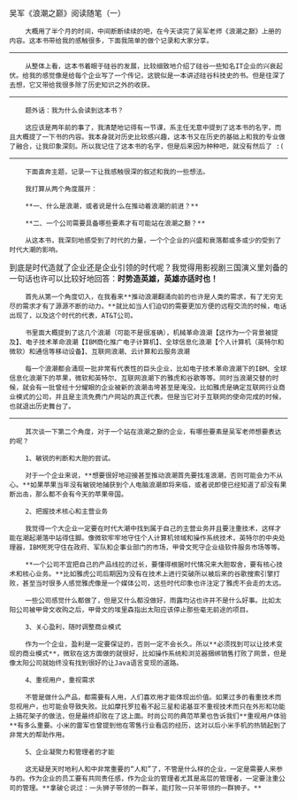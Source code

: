 吴军《浪潮之巅》阅读随笔（一）

		大概用了半个月的时间，中间断断续续的吧，在今天读完了吴军老师《浪潮之巅》上册的内容。这本书带给我的感触很多，下面我简单的做个记录和大家分享。

------

		从整体上看，这本书着眼于硅谷的发展，比较细致地介绍了硅谷一些知名IT企业的兴衰起伏。给我的感觉像是给每个企业写了一个传记，这貌似是一本讲述硅谷科技史的书。但是往深了去想，它又带给我很多除了历史知识之外的收获。

----

		题外话：我为什么会读到这本书？
	
		这应该是两年前的事了，我清楚地记得有一节课，系主任无意中提到了这本书的名字，而且大概提了一下书的内容。我本身就对历史比较感兴趣，这本书又在历史的基础上和我的专业做了融合，让我印象深刻。所以我记住了这本书的名字，但是后来因为种种吧，就没有然后了 :(

-----

		下面直奔主题，记录一下让我感触很深的叙述和我的一些想法。
	
		我打算从两个角度展开：
	
		**一、什么是浪潮，或者说是什么在推动着浪潮的前进？**
	
		**二、一个公司需要具备哪些要素才有可能站在浪潮之巅？**
	
		从这本书，我深刻地感受到了时代的力量，一个个企业的兴盛和衰落都或多或少的受到了时代大潮的影响。

到底是时代造就了企业还是企业引领的时代呢？我觉得用影视剧三国演义里刘备的一句话也许可以比较好地回答：**时势造英雄，英雄亦适时也！**



		首先从第一个角度切入，在我看来**推动浪潮翻涌向前的也许是人类的需求，有了无穷无尽的需求才有了源源不断的动力。**就比如当人们迫切的需要更加方便的远程交流的时候，电话出现了，以及这个时代的代表，AT&T公司。
	
		书里面大概提到了这几个浪潮（可能不是很准确），机械革命浪潮【这作为一个背景被提及】、电子技术革命浪潮【IBM商化推广电子计算机】、全球信息化浪潮【个人计算机（英特尔和微软）和通信等移动设备】、互联网浪潮、云计算和云服务浪潮
	
		每一个浪潮都会涌现一批非常有代表性的巨头企业，比如电子技术革命浪潮下的IBM、全球信息化浪潮下的苹果，微软和英特尔、互联网浪潮下的雅虎和谷歌等等。同时当浪潮交替的时候，就会有一批曾经十分耀眼的企业被新的浪潮击垮甚至是淹没。比如雅虎是确定互联网行业商业模式的公司，并且是主流免费门户网站的真正代表。但是当它对于互联网的使命完成的时候，也就退出历史舞台了。

------

		其次谈一下第二个角度，对于一个站在浪潮之巅的企业，有哪些要素是吴军老师想要表达的呢？
	
		1、敏锐的判断和大胆的尝试。
	
		对于一个企业来说，**想要很好地迎接甚至推动浪潮首先要找准浪潮，否则可能会力不从心。**如果苹果当年没有敏锐地捕获到个人电脑浪潮即将来临，或者说即使已经知道了却没有果断出击，那么都不会有今天的苹果帝国。
	
		2、把握技术核心和主营业务
	
		我觉得一个大企业一定要在时代大潮中找到属于自己的主营业务并且要注重技术，这样才能在潮起潮落中站得住脚。像微软牢牢地守住个人计算机领域和操作系统技术，英特尔的中央处理器，IBM死死守住在政府、军队和企事业部门的市场，甲骨文死守企业级软件服务市场等等。
	
		**一个公司不宜把自己的产品线拉的过长，要懂得根据时代情况来大胆取舍，要有核心技术和核心业务。**比如雅虎公司后期因为没有在技术上进行突破所以被后来的谷歌搜索引擎打败，甚至当时很多人感觉雅虎像是一个媒体公司，这些时代印象也许注定了雅虎不会走的太远。
	
		一些公司感觉什么都做了，但是又什么都没做好，雨露均沾也许并不是什么好事。比如太阳公司被甲骨文收购之后，甲骨文的埃里森指出太阳应该停止那些毫无前途的项目。
	
		3、关心盈利，随时调整商业模式
	
		作为一个企业，盈利是一定要保证的，否则一定不会长久。所以**必须找到可以让技术变现的商业模式**，微软在这方面做的就很好，比如操作系统和浏览器捆绑销售打败了网景，但是像太阳公司就始终没有找到很好的让Java语言变现的道路。
	
		4、重视用户，重视需求
	
		不管是做什么产品，都需要有人用，人们喜欢用才能体现出价值。如果过多的看重技术而忽视用户，也可能会导致失败。比如摩托罗拉看不起三星和诺基亚不重视技术而只在外形和功能上搞花架子的做法，但是最终却败在了这上面。时尚公司的典范苹果也告诉我们**重视用户体验**有多么重要。小米的雷军也曾提到他在零售行业看店的经历，这对以后小米手机的热销起到了非常大的帮助作用。
	
		5、企业凝聚力和管理者的才能
	
		这无疑是天时地利人和中非常重要的“人和”了，不管是什么样的企业，一定是需要人来参与的。作为企业的员工要有共同责任感，作为企业的管理者尤其是高层的管理者，一定要注重公司的管理。**拿破仑说过：一头狮子带领的一群羊，能打败一只羊带领的一群狮子。**